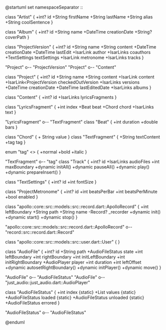 @startuml
set namespaceSeparator ::

class "Artist" {
  +int? id
  +String firstName
  +String lastName
  +String alias
  +String coolSentence
}

class "Album" {
  +int? id
  +String name
  +DateTime creationDate
  +String? coverPath
}


class "ProjectVersion" {
  +int? id
  +String name
  +String content
  +DateTime creationDate
  +DateTime lastEdit
  +IsarLink<Artist> author
  +IsarLinks<Artist> coauthors
  +TextSettings textSettings
  +IsarLink<ProjectMetronome> metronome
  +IsarLinks<Track> tracks
}


"Project" o-- "ProjectVersion"
"Project" o-- "Content"

class "Project" {
  +int? id
  +String name
  +String content
  +IsarLink<Content> content
  +IsarLink<ProjectVersion checkedOutVersion
  +IsarLinks<ProjectVersion> versions
  +DateTime creationDate
  +DateTime lastEditedDate
  +IsarLinks<Album> albums
}

class "Content" {
  +int? id
  +IsarLinks<LyricsFragment> lyricsFragments
}

class "LyricsFragment" {
  +int index
  +Beat beat
  +Chord chord
  +IsarLinks<TextFragment> text
}

"LyricsFragment" o-- "TextFragment"
class "Beat" {
    +int duration
    +double bars
}

class "Chord" {
    + String value
}
class "TextFragment" {
  +String textContent
  +tag tag
}

enum "tag" <<enum>> {
    +normal
    +bold
    +italic
}


"TextFragment" o-- "tag"
class "Track" {
  +int? id
  +IsarLinks<AudioFile> audioFiles
  +int maxBoundary
  +dynamic initAll()
  +dynamic pauseAll()
  +dynamic play()
  +dynamic prepareInsert()
}


class "TextSettings" {
  +int? id
  +int fontSize
}

class "ProjectMetronome" {
  +int? id
  +int beatsPerBar
  +int beatsPerMinute
  +bool enabled
}

class "apollo::core::src::models::src::record.dart::ApolloRecord" {
  +int leftBoundary
  +String path
  +String name
  -Record? _recorder
  +dynamic init()
  +dynamic start()
  +dynamic stop()
}

"apollo::core::src::models::src::record.dart::ApolloRecord" o-- "record::src::record.dart::Record"

class "apollo::core::src::models::src::user.dart::User" {
}


class "AudioFile" {
  +int? id
  +String path
  +AudioFileStatus state
  +int leftBoundary
  +int rightBoundary
  +int initLeftBoundary
  +int initRightBoundary
  +AudioPlayer player
  +int duration
  +int leftOffset
  +dynamic autosetRightBoundary()
  +dynamic initPlayer()
  +dynamic move()
}

"AudioFile" o-- "AudioFileStatus"
"AudioFile" o-- "just_audio::just_audio.dart::AudioPlayer"

class "AudioFileStatus" {
  +int index
  {static} +List<AudioFileStatus> values
  {static} +AudioFileStatus loaded
  {static} +AudioFileStatus unloaded
  {static} +AudioFileStatus errored
}

"AudioFileStatus" o-- "AudioFileStatus"

@enduml